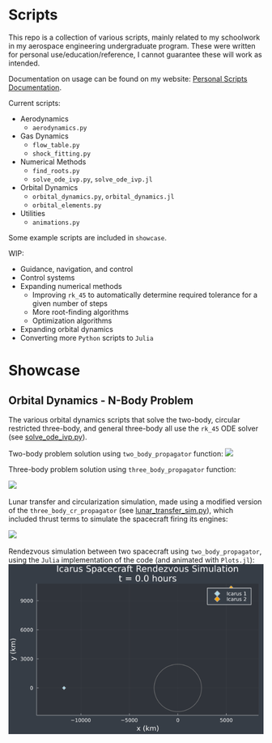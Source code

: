 # Scripts

This repo is a collection of various scripts, mainly related to my schoolwork in my aerospace engineering undergraduate program. These were written for personal use/education/reference, I cannot guarantee these will work as intended. 

Documentation on usage can be found on my website: [Personal Scripts Documentation](https://michaszj.github.io/#docs).

Current scripts:
- Aerodynamics
  - `aerodynamics.py`
- Gas Dynamics
  - `flow_table.py`
  - `shock_fitting.py`
- Numerical Methods
  - `find_roots.py`
  - `solve_ode_ivp.py`, `solve_ode_ivp.jl`
- Orbital Dynamics
  - `orbital_dynamics.py`, `orbital_dynamics.jl`
  - `orbital_elements.py`
- Utilities
  - `animations.py`

Some example scripts are included in `showcase`.

WIP:
- Guidance, navigation, and control
- Control systems
- Expanding numerical methods
  - Improving `rk_45` to automatically determine required tolerance for a given number of steps
  - More root-finding algorithms
  - Optimization algorithms
- Expanding orbital dynamics
- Converting more `Python` scripts to `Julia`

# Showcase
## Orbital Dynamics - N-Body Problem
The various orbital dynamics scripts that solve the two-body, circular restricted three-body, and general three-body all use the `rk_45` ODE solver (see [solve_ode_ivp.py](https://github.com/MichaszJ/scripts/blob/main/Numerical-Methods/solve_ode_ivp.py)). 

Two-body problem solution using `two_body_propagator` function:
![](images/animation1.gif)

Three-body problem solution using `three_body_propagator` function:

![](images/animation2.gif)

Lunar transfer and circularization simulation, made using a modified version of the `three_body_cr_propagator` (see [lunar_transfer_sim.py](https://github.com/MichaszJ/scripts/blob/main/Showcase/lunar_transfer_sim.py)), which included thrust terms to simulate the spacecraft firing its engines:

![](images/animation3.gif)

Rendezvous simulation between two spacecraft using `two_body_propagator`, using the `Julia` implementation of the code (and animated with `Plots.jl`):
![](images/animation4.gif)